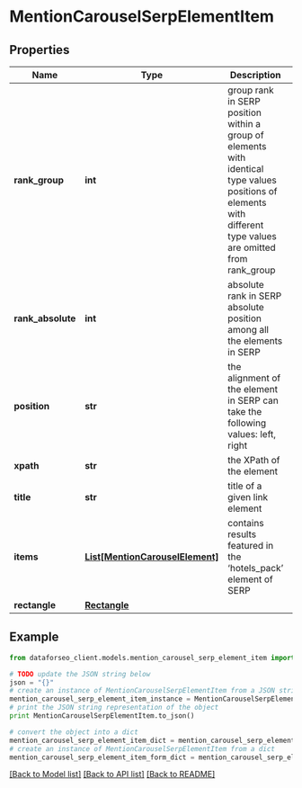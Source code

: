 # MentionCarouselSerpElementItem


## Properties

Name | Type | Description | Notes
------------ | ------------- | ------------- | -------------
**rank_group** | **int** | group rank in SERP position within a group of elements with identical type values positions of elements with different type values are omitted from rank_group | [optional] 
**rank_absolute** | **int** | absolute rank in SERP absolute position among all the elements in SERP | [optional] 
**position** | **str** | the alignment of the element in SERP can take the following values: left, right | [optional] 
**xpath** | **str** | the XPath of the element | [optional] 
**title** | **str** | title of a given link element | [optional] 
**items** | [**List[MentionCarouselElement]**](MentionCarouselElement.md) | contains results featured in the ‘hotels_pack’ element of SERP | [optional] 
**rectangle** | [**Rectangle**](Rectangle.md) |  | [optional] 

## Example

```python
from dataforseo_client.models.mention_carousel_serp_element_item import MentionCarouselSerpElementItem

# TODO update the JSON string below
json = "{}"
# create an instance of MentionCarouselSerpElementItem from a JSON string
mention_carousel_serp_element_item_instance = MentionCarouselSerpElementItem.from_json(json)
# print the JSON string representation of the object
print MentionCarouselSerpElementItem.to_json()

# convert the object into a dict
mention_carousel_serp_element_item_dict = mention_carousel_serp_element_item_instance.to_dict()
# create an instance of MentionCarouselSerpElementItem from a dict
mention_carousel_serp_element_item_form_dict = mention_carousel_serp_element_item.from_dict(mention_carousel_serp_element_item_dict)
```
[[Back to Model list]](../README.md#documentation-for-models) [[Back to API list]](../README.md#documentation-for-api-endpoints) [[Back to README]](../README.md)



